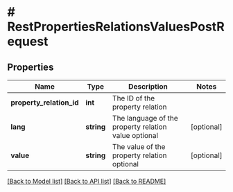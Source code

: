 # # RestPropertiesRelationsValuesPostRequest

## Properties

Name | Type | Description | Notes
------------ | ------------- | ------------- | -------------
**property_relation_id** | **int** | The ID of the property relation |
**lang** | **string** | The language of the property relation value optional | [optional]
**value** | **string** | The value of the property relation optional | [optional]

[[Back to Model list]](../../README.md#models) [[Back to API list]](../../README.md#endpoints) [[Back to README]](../../README.md)
